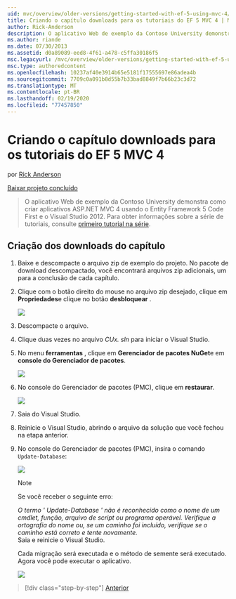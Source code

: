 ```yaml
---
uid: mvc/overview/older-versions/getting-started-with-ef-5-using-mvc-4/building-the-ef5-mvc4-chapter-downloads
title: Criando o capítulo downloads para os tutoriais do EF 5 MVC 4 | Microsoft Docs
author: Rick-Anderson
description: O aplicativo Web de exemplo da Contoso University demonstra como criar aplicativos ASP.NET MVC 4 usando o Entity Framework 5 Code First e o Visual Studio...
ms.author: riande
ms.date: 07/30/2013
ms.assetid: d0a89089-eed8-4f61-a478-c5ffa30186f5
msc.legacyurl: /mvc/overview/older-versions/getting-started-with-ef-5-using-mvc-4/building-the-ef5-mvc4-chapter-downloads
msc.type: authoredcontent
ms.openlocfilehash: 10237af40e3914b65e5181f17555697e86adea4b
ms.sourcegitcommit: 7709c0a091b8d55b7b33bad8849f7b66b23c3d72
ms.translationtype: MT
ms.contentlocale: pt-BR
ms.lasthandoff: 02/19/2020
ms.locfileid: "77457850"
---
```

# <a name="building-the-chapter-downloads-for-the-ef-5-mvc-4-tutorials"></a>Criando o capítulo downloads para os tutoriais do EF 5 MVC 4

por [Rick Anderson](https://twitter.com/RickAndMSFT)

[Baixar projeto concluído](https://code.msdn.microsoft.com/Getting-Started-with-dd0e2ed8)

> O aplicativo Web de exemplo da Contoso University demonstra como criar aplicativos ASP.NET MVC 4 usando o Entity Framework 5 Code First e o Visual Studio 2012. Para obter informações sobre a série de tutoriais, consulte [primeiro tutorial na série](creating-an-entity-framework-data-model-for-an-asp-net-mvc-application.md).

## <a name="building-the-chapter-downloads"></a>Criação dos downloads do capítulo

1. Baixe e descompacte o arquivo zip de exemplo do projeto. No pacote de download descompactado, você encontrará arquivos zip adicionais, um para a conclusão de cada capítulo.
2. Clique com o botão direito do mouse no arquivo zip desejado, clique em **Propriedades**e clique no botão **desbloquear** .  
  
    ![](building-the-ef5-mvc4-chapter-downloads/_static/image1.png)
3. Descompacte o arquivo.
4. Clique duas vezes no arquivo *CUx. sln* para iniciar o Visual Studio.
5. No menu **ferramentas** , clique em **Gerenciador de pacotes NuGet**e em **console do Gerenciador de pacotes**.  
  
    ![](building-the-ef5-mvc4-chapter-downloads/_static/image2.png)
6. No console do Gerenciador de pacotes (PMC), clique em **restaurar**.  
  
    ![](building-the-ef5-mvc4-chapter-downloads/_static/image3.png)
7. Saia do Visual Studio.
8. Reinicie o Visual Studio, abrindo o arquivo da solução que você fechou na etapa anterior.
9. No console do Gerenciador de pacotes (PMC), insira o comando `Update-Database`:  
  
    ![](building-the-ef5-mvc4-chapter-downloads/_static/image4.png)  

    > [!NOTE]
    > Se você receber o seguinte erro:  
    >   
    >  *O termo ' Update-Database ' não é reconhecido como o nome de um cmdlet, função, arquivo de script ou programa operável. Verifique a ortografia do nome ou, se um caminho foi incluído, verifique se o caminho está correto e tente novamente.*  
    > Saia e reinicie o Visual Studio.

    Cada migração será executada e o método de semente será executado. Agora você pode executar o aplicativo.

    ![](building-the-ef5-mvc4-chapter-downloads/_static/image5.png)

> [!div class="step-by-step"]
> [Anterior](advanced-entity-framework-scenarios-for-an-mvc-web-application.md)
